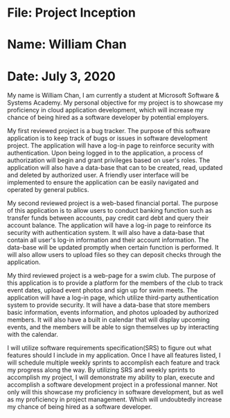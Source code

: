 # File: Project Inception 
# Name: William Chan
# Date: July 3, 2020

My name is William Chan, I am currently a student at Microsoft Software & Systems Academy. 
My personal objective for my project is to showcase my proficiency in cloud application development, which will increase my chance of being hired as a software developer by potential employers.   

My first reviewed project is a bug tracker. The purpose of this software application is to keep track of bugs or issues in software development project.
The application will have a log-in page to reinforce security with authentication. Upon being logged in to the application, a process of authorization will begin and grant privileges based on user's roles. 
The application will also have a data-base that can to be created, read, updated and deleted by authorized user. A friendly user interface will be implemented to ensure the application can be easily navigated and operated by general publics.    
 

My second reviewed project is a web-based financial portal. The purpose of this application is to allow users to conduct banking function such as transfer funds between accounts, pay credit card debt and query their account balance.
The application will have a log-in page to reinforce its security with authentication system. It will also have a data-base that contain all user's log-in information and their account information. The data-base will be updated promptly when certain function is performed.
It will also allow users to upload files so they can deposit checks through the application. 

My third reviewed project is a web-page for a swim club. The purpose of this application is to provide a platform for the members of the club to track event dates, upload event photos and sign up for swim meets.
The application will have a log-in page, which utilize third-party authentication system to provide security. 
It will have a data-base that store members basic information, events information, and photos uploaded by authorized members. It will also have a built in calendar that will display upcoming events, and the members will be able to sign themselves up by interacting with the calendar.     


I will utilize software requirements specification(SRS) to figure out what features should I include in my application. Once I have all features listed, I will schedule multiple weekly sprints to accomplish each feature and track my progress along the way.
By utilizing SRS and weekly sprints to accomplish my project, I will demonstrate my ability to plan, execute and accomplish a software development project in a professional manner. 
Not only will this showcase my proficiency in software development, but as well as my proficiency in project management. Which will undoubtedly increase my chance of being hired as a software developer.
